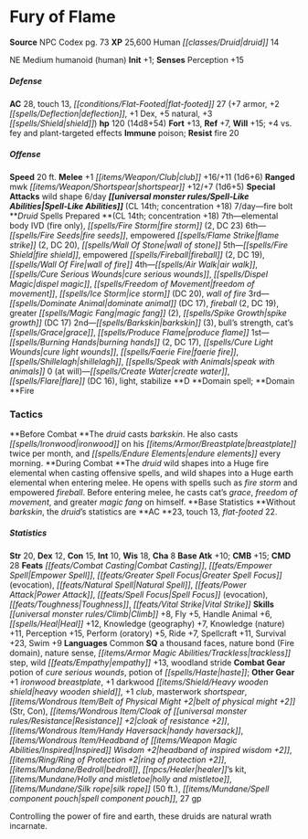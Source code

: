 ﻿---
cssclass: [monsters]
title1: Fury of Flame
title2: Fury of Flame
CR: 13
sources:
- name: NPC Codex
  page: 73
  link: http://paizo.com/products/btpy8v3a?Pathfinder-Roleplaying-Game-NPC-Codex
XP: 25600
race: Human
classes:
- druid 14
alignment: NE
size: Medium
type: humanoid
subtypes:
- human
initiative:
  bonus: 1
AC:
  AC: 28
  touch: 13
  flat_footed: 27
  components:
    armor: 7
    deflection: 2
    dex: 1
    natural: 5
    shield: 3
HP:
  HP: 120
  long: 14d8+54
saves:
  fort: 13
  ref: 7
  will: 15
  other: +4 vs. fey and plant-targeted effects
immunities:
- poison
resistances:
  fire: 20
speeds:
  base: 20
attacks:
  melee:
  - - text: +1 club +16/+11 (1d6+6)
      entries:
      - - damage: 1d6+6
      attack: +1 club
      bonus:
      - 16
      - 11
  ranged:
  - - text: mwk shortspear +12/+7 (1d6+5)
      entries:
      - - damage: 1d6+5
      attack: mwk shortspear
      bonus:
      - 12
      - 7
  special:
  - wild shape 6/day
spell_like_abilities:
  entries:
  - name: fire bolt
    source: default
    freq: 7/day
  sources:
  - name: default
    CL: 14
    concentration: 18
spells:
  entries:
  - is_domain_spell: true
    name: elemental body IV
    source: Druid
    level: 7
    other: fire only
  - name: fire storm
    source: Druid
    level: 7
    count: 2
    DC: 23
  - is_domain_spell: true
    name: fire seeds
    source: Druid
    level: 6
  - name: empowered flame strike
    source: Druid
    level: 6
    count: 2
    DC: 20
  - name: wall of stone
    source: Druid
    level: 6
  - is_domain_spell: true
    name: fire shield
    source: Druid
    level: 5
  - name: empowered fireball
    source: Druid
    level: 5
    count: 2
    DC: 19
  - name: wall of fire
    source: Druid
    level: 5
  - name: air walk
    source: Druid
    level: 4
  - name: cure serious wounds
    source: Druid
    level: 4
  - name: dispel magic
    source: Druid
    level: 4
  - name: freedom of movement
    source: Druid
    level: 4
  - name: ice storm
    source: Druid
    level: 4
    DC: 20
  - is_domain_spell: true
    name: wall of fire
    source: Druid
    level: 4
  - name: dominate animal
    source: Druid
    level: 3
    DC: 17
  - is_domain_spell: true
    name: fireball
    source: Druid
    level: 3
    count: 2
    DC: 19
  - name: greater magic fang
    source: Druid
    level: 3
    count: 2
  - name: spike growth
    source: Druid
    level: 3
    DC: 17
  - name: barkskin
    source: Druid
    level: 2
    count: 3
  - name: bull's strength
    source: Druid
    level: 2
  - name: cat's grace
    source: Druid
    level: 2
  - is_domain_spell: true
    name: produce flame
    source: Druid
    level: 2
  - is_domain_spell: true
    name: burning hands
    source: Druid
    level: 1
    count: 2
    DC: 17
  - name: cure light wounds
    source: Druid
    level: 1
  - name: faerie fire
    source: Druid
    level: 1
  - name: shillelagh
    source: Druid
    level: 1
  - name: speak with animals
    source: Druid
    level: 1
  - name: create water
    source: Druid
    level: 0
  - name: flare
    source: Druid
    level: 0
    DC: 16
  - name: light
    source: Druid
    level: 0
  - name: stabilize
    source: Druid
    level: 0
  sources:
  - name: Druid
    type: prepared
    CL: 14
    concentration: 18
    slots:
      0: at-will
    domains:
    - fire
tactics:
  Before Combat: The druid casts barkskin. He also casts ironwood on his breastplate
    twice per month, and endure elements every morning.
  During Combat: The druid wild shapes into a Huge fire elemental when casting offensive
    spells, and wild shapes into a Huge earth elemental when entering melee. He opens
    with spells such as fire storm and empowered fireball. Before entering melee,
    he casts cat's grace, freedom of movement, and greater magic fang on himself.
  Base Statistics: Without barkskin, the druid's statistics are AC 23, touch 13, flat-footed
    22.
ability_scores:
  STR: 20
  DEX: 12
  CON: 15
  INT: 10
  WIS: 18
  CHA: 8
BAB: 10
CMB: 15
CMD: 28
feats:
- name: Combat Casting
- name: Empower Spell
- name: Greater Spell Focus (evocation)
- name: Natural Spell
- name: Power Attack
- name: Spell Focus (evocation)
- name: Toughness
- name: Vital Strike
skills:
  Climb: 8
  Fly: 5
  Handle Animal: 6
  Heal: 12
  Knowledge (geography): 7
  Knowledge (nature): 11
  Perception: 15
  Perform (oratory): 5
  Ride: 7
  Spellcraft: 11
  Survival: 23
  Swim: 9
languages:
- Common
special_qualities:
- a thousand faces
- nature bond (Fire domain)
- nature sense
- trackless step
- wild empathy +13
- woodland stride
gear:
  combat:
  - potion of cure serious wounds
  - potion of haste
  other:
  - +1 ironwood breastplate
  - +1 darkwood heavy wooden shield
  - +1 club
  - masterwork shortspear
  - belt of physical might +2 (Str, Con)
  - cloak of resistance +2
  - handy haversack
  - headband of inspired wisdom +2
  - ring of protection +2
  - bedroll
  - healer's kit
  - holly and mistletoe
  - silk rope (50 ft.)
  - spell component pouch
  - 27 gp
desc_long: Controlling the power of fire and earth, these druids are natural wrath
  incarnate.

---

# Fury of Flame

**Source** NPC Codex pg. 73
**XP** 25,600
Human _[[classes/Druid|druid]]_ 14

NE Medium humanoid (human)
**Init** +1; **Senses** Perception +15

##### Defense

**AC** 28, touch 13, _[[conditions/Flat-Footed|flat-footed]]_ 27 (+7 armor, +2 _[[spells/Deflection|deflection]]_, +1 Dex, +5 natural, +3 _[[spells/Shield|shield]]_)
**hp** 120 (14d8+54)
**Fort** +13, **Ref** +7, **Will** +15; +4 vs. fey and plant-targeted effects
**Immune** poison; **Resist** fire 20

##### Offense
**Speed** 20 ft.
**Melee** +1 _[[items/Weapon/Club|club]]_ +16/+11 (1d6+6)
**Ranged** mwk _[[items/Weapon/Shortspear|shortspear]]_ +12/+7 (1d6+5)
**Special Attacks** wild shape 6/day
**_[[universal monster rules/Spell-Like Abilities|Spell-Like Abilities]]_** (CL 14th; concentration +18)
7/day—fire bolt
**_Druid_ Spells Prepared **(CL 14th; concentration +18)
7th—elemental body IVD (fire only), _[[spells/Fire Storm|fire storm]]_ (2, DC 23)
6th—_[[spells/Fire Seeds|fire seeds]]_, empowered _[[spells/Flame Strike|flame strike]]_ (2, DC 20), _[[spells/Wall Of Stone|wall of stone]]_
5th—_[[spells/Fire Shield|fire shield]]_, empowered _[[spells/Fireball|fireball]]_ (2, DC 19), _[[spells/Wall Of Fire|wall of fire]]_
4th—_[[spells/Air Walk|air walk]]_, _[[spells/Cure Serious Wounds|cure serious wounds]]_, _[[spells/Dispel Magic|dispel magic]]_, _[[spells/Freedom of Movement|freedom of movement]]_, _[[spells/Ice Storm|ice storm]]_ (DC 20), _wall of fire_
3rd—_[[spells/Dominate Animal|dominate animal]]_ (DC 17), _fireball_ (2, DC 19), greater _[[spells/Magic Fang|magic fang]]_ (2), _[[spells/Spike Growth|spike growth]]_ (DC 17)
2nd—_[[spells/Barkskin|barkskin]]_ (3), bull’s strength, cat’s _[[spells/Grace|grace]]_, _[[spells/Produce Flame|produce flame]]_
1st—_[[spells/Burning Hands|burning hands]]_ (2, DC 17), _[[spells/Cure Light Wounds|cure light wounds]]_, _[[spells/Faerie Fire|faerie fire]]_, _[[spells/Shillelagh|shillelagh]]_, _[[spells/Speak with Animals|speak with animals]]_
0 (at will)—_[[spells/Create Water|create water]]_, _[[spells/Flare|flare]]_ (DC 16), light, stabilize
**D **Domain spell; **Domain **Fire

### Tactics

**Before Combat **The _druid_ casts _barkskin_. He also casts _[[spells/Ironwood|ironwood]]_ on his _[[items/Armor/Breastplate|breastplate]]_ twice per month, and _[[spells/Endure Elements|endure elements]]_ every morning.
**During Combat **The _druid_ wild shapes into a Huge fire elemental when casting offensive spells, and wild shapes into a Huge earth elemental when entering melee. He opens with spells such as _fire storm_ and empowered _fireball_. Before entering melee, he casts cat’s _grace_, _freedom of movement_, and greater _magic fang_ on himself.
**Base Statistics **Without _barkskin_, the _druid_’s statistics are **AC **23, touch 13, _flat-footed_ 22.

##### Statistics
**Str** 20, **Dex** 12, **Con** 15, **Int** 10, **Wis** 18, **Cha** 8
**Base Atk** +10; **CMB** +15; **CMD** 28
**Feats** _[[feats/Combat Casting|Combat Casting]]_, _[[feats/Empower Spell|Empower Spell]]_, _[[feats/Greater Spell Focus|Greater Spell Focus]]_ (evocation), _[[feats/Natural Spell|Natural Spell]]_, _[[feats/Power Attack|Power Attack]]_, _[[feats/Spell Focus|Spell Focus]]_ (evocation), _[[feats/Toughness|Toughness]]_, _[[feats/Vital Strike|Vital Strike]]_
**Skills** _[[universal monster rules/Climb|Climb]]_ +8, Fly +5, Handle Animal +6, _[[spells/Heal|Heal]]_ +12, Knowledge (geography) +7, Knowledge (nature) +11, Perception +15, Perform (oratory) +5, Ride +7, Spellcraft +11, Survival +23, Swim +9
**Languages** Common
**SQ** a thousand faces, nature bond (Fire domain), nature sense, _[[items/Armor Magic Abilities/Trackless|trackless]]_ step, wild _[[feats/Empathy|empathy]]_ +13, woodland stride
**Combat Gear** potion of _cure serious wounds_, potion of _[[spells/Haste|haste]]_; **Other Gear** +1 _ironwood_ _breastplate_, +1 darkwood _[[items/Shield/Heavy wooden shield|heavy wooden shield]]_, +1 _club_, masterwork _shortspear_, _[[items/Wondrous Item/Belt of Physical Might +2|belt of physical might +2]]_ (Str, Con), _[[items/Wondrous Item/Cloak of _[[universal monster rules/Resistance|Resistance]]_ +2|cloak of _resistance_ +2]]_, _[[items/Wondrous Item/Handy Haversack|handy haversack]]_, _[[items/Wondrous Item/Headband of _[[items/Weapon Magic Abilities/Inspired|Inspired]]_ Wisdom +2|headband of _inspired_ wisdom +2]]_, _[[items/Ring/Ring of Protection +2|ring of protection +2]]_, _[[items/Mundane/Bedroll|bedroll]]_, _[[npcs/Healer|healer]]_’s kit, _[[items/Mundane/Holly and mistletoe|holly and mistletoe]]_, _[[items/Mundane/Silk rope|silk rope]]_ (50 ft.), _[[items/Mundane/Spell component pouch|spell component pouch]]_, 27 gp

Controlling the power of fire and earth, these druids are natural wrath incarnate.